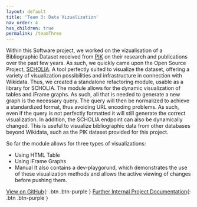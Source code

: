 ```yaml
---
layout: default
title: 'Team 3: Data Vizualization' 
nav_order: 4
has_children: true
permalink: /teamThree
---
```

Within this Software project, we worked on the vizualisation of a Bibliographic Dataset received from [PIK](https://www.pik-potsdam.de/pik-frontpage) on their research and publications over the past few years. As such, we quickly came upon the Open Source Project, [SCHOLIA](https://tools.wmflabs.org/scholia/). A tool perfectly suited to visualize the dataset, offering a variety of visualization possibilities and infrastructure in connection with Wikidata. 
Thus, we created a standalone refactoring module, usable as a library for SCHOLIA. The module allows for the dynamic visualization of tables and iFrame graphs. As such, all that is needed to generate a new graph is the necessary query. The query will then be normalized to achieve a standardized format, thus avoiding URL encoding problems. As such, even if the query is not perfectly formatted it will still generate the correct visualization. 
In addition, the SCHOLIA endpoint can also be dynamically changed. This is useful to visualize bibliographic data from other databases beyond Wikidata, such as the PIK dataset provided for this project. 

So far the module allows for three types of visualizations: 
- Using HTML Table
- Using iFrame Graphs
- Manual
It also contains a dev-playgorund, which demonstrates the use of these visualization methods and allows the active viewing of changes before pushing them.

[View on GitHub](https://github.com/code-openness/sparql-visualizer){: .btn .btn-purple }
[Further Internal Project Documentation](https://github.com/code-openness/Documentation/wiki){: .btn .btn-purple }
